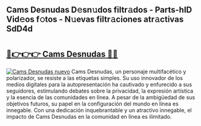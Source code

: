 ## Cams Desnudas D𝚎sn𝚞dos filtr𝚊dos - Parts-hID Vid𝚎os f𝚘tos - N𝚞evas filtr𝚊ciones atr𝚊ctivas SdD4d

# <h2><a href="http://mbaiio.tromn.icu/?c=Cams+Desnudas">🔗👉👉👉 Cams Desnudas 🔗🔗</a></h2>

[![Cams Desnudas nuevo](https://i.imgur.com/pEAQMta.gif)](http://mbaiio.tromn.icu/?c=Cams+Desnudas)
Cams Desnudas, un personaje multifacético y polarizador, se resiste a las etiquetas simples. Su uso innovador de los medios digitales para la autopresentación ha cautivado y enfurecido a sus seguidores, estimulando debates sobre la privacidad, la expresión artística y la esencia de las comunidades en línea. A pesar de la ambigüedad de sus objetivos futuros, su papel en la configuración del mundo en línea es innegable. Con una dedicación inquebrantable y un atractivo innegable, el impacto de Cams Desnudas en la comunidad en línea es ilimitado.
